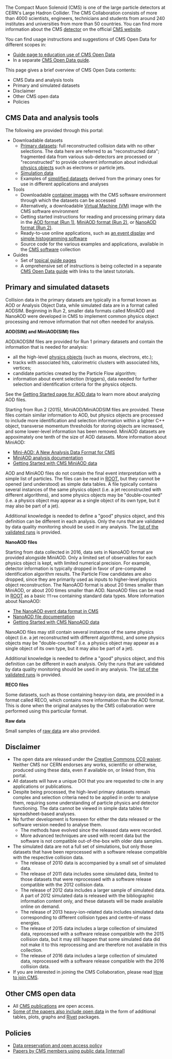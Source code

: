 The Compact Muon Solenoid (CMS) is one of the large particle detectors at CERN's Large Hadron Collider. The CMS Collaboration consists of more than 4000 scientists, engineers, technicians and students from around 240 institutes and universities from more than 50 countries. You can find more information about the CMS [detector](https://cms.cern/detector) on the official [CMS website](https://cms.cern).

You can find usage instructions and suggestions of CMS Open Data for different scopes in:

* [Guide page to education use of CMS Open Data](/docs/cms-guide-for-education)
* In a separate [CMS Open Data guide](https://cms-opendata-guide.web.cern.ch/).

This page gives a brief overview of CMS Open Data contents:

- [<a name="cms-data">CMS Data and analysis tools</a>](#cms-data-and-analysis-tools)
- [<a name="primary">Primary and simulated datasets</a>](#primary-and-simulated-datasets)
- [<a name="disclaimer">Disclaimer</a>](#disclaimer)
- [<a name="other">Other CMS open data</a>](#other-cms-open-data)
- [<a name="policies">Policies</a>](#policies)

## <a name="cms-data">CMS Data and analysis tools</a>

The following are provided through this portal:

* Downloadable datasets
    * [Primary datasets](/search?page=1&size=20&subtype=Collision&type=Dataset&experiment=CMS): full reconstructed collision data with no other selections. The data here are referred to as "reconstructed data"; fragmented data from various sub-detectors are processed or "reconstructed" to provide coherent information about individual [physics objects](/docs/cms-physics-objects-2015) such as electrons or particle jets.
    * [Simulation data](/search?page=1&size=20&subtype=Simulated&type=Dataset&experiment=CMS)
    * Examples of [simplified datasets](/search?page=1&size=20&subtype=Derived&type=Dataset&experiment=CMS) derived from the primary ones for use in different applications and analyses
* Tools
    * Downloadable [container images](/docs/cms-guide-docker) with the CMS software environment through which the datasets can be accessed
    * Alternatively, a downloadable [Virtual Machine (VM)](https://opendata.cern.ch/search?page=1&size=20&tags=VM&experiment=CMS) image with the CMS software environment
    * Getting started instructions for reading and processing primary data in the [AOD format (Run 1)](/docs/cms-getting-started-aod), [MiniAOD format (Run 2)](/docs/cms-getting-started-miniaod), or [NanoAOD format (Run 2)](/docs/cms-getting-started-nanoaod).
    * Ready-to-use online applications, such as [an event display](/visualise/events/cms) and [simple histogramming software](/visualise/histograms/cms)
    * Source code for the various examples and applications, available in the [CMS software](/search?page=1&size=20&q=&type=Software&experiment=CMS) collection
* Guides
    * Set of [topical guide pages](http://opendata.cern.ch/search?page=1&size=20&q=&subtype=Guide&type=Documentation&experiment=CMS)
    * A omprehensive set of instructions is being collected in a separate [CMS Open Data guide](https://cms-opendata-guide.web.cern.ch/) with links to the latest tutorials.

## <a name="primary">Primary and simulated datasets</a>

Collision data in the primary datasets are typically in a format known as AOD or Analysis Object Data, while simulated data are in a format called AODSIM. Beginning in Run 2, smaller
data formats called MiniAOD and NanoAOD were developed in CMS to implement common physics object processing and remove information that not often needed for analysis.

**AOD(SIM) and MiniAOD(SIM) files**

AOD/AODSIM files are provided for Run 1 primary datasets and contain the information that is needed for analysis:

* all the high-level [physics objects](/docs/cms-physics-objects-2015) (such as muons, electrons, etc.);
* tracks with associated hits, calorimetric clusters with associated hits, vertices;
* candidate particles created by the Particle Flow algorithm;
* information about event selection (triggers), data needed for further selection and identification criteria for the physics objects.

See the [Getting Started page for AOD data](/docs/cms-getting-started-aod) to learn more about analyzing AOD files. 

Starting from Run 2 (2015), MiniAOD/MiniAODSIM files are provided. These files contain similar information to AOD, but physics objects are processed to include more
identification and selection information within a lighter C++ object, transverse momentum thresholds for storing objects are increased,
and some lower-level information has been removed.
MiniAOD datasets are appoximately one tenth of the size of AOD datasets. More information about MiniAOD:

* [Mini-AOD: A New Analysis Data Format for CMS](https://doi.org/10.1088/1742-6596/664/7/072052)
* [MiniAOD analysis documentation](https://twiki.cern.ch/twiki/bin/view/CMSPublic/WorkBookMiniAOD2015)
* [Getting Started with CMS MiniAOD data](/docs/cms-getting-started-miniaod)

AOD and MiniAOD files do not contain the final event interpretation with a simple list of particles.
The files can be read in [ROOT](http://root.cern.ch/), but they cannot be opened (and understood) as simple data tables.
A file typically contains several instances of the same physics object
(i.e. a jet reconstructed with different algorithms), and some physics objects may be "double-counted" (i.e. a physics object may appear as a single object of its own type, but
it may also be part of a jet).

Additional knowledge is needed to define a "good" physics object, and this definition can be different in each analysis.
Only the runs that are validated by data quality monitoring should be used in any analysis.
The [list of the validated runs](/search?page=1&size=20&q=&type=Environment&subtype=Validation) is provided.

**NanoAOD files**

Starting from data collected in 2016, data sets in NanoAOD format are provided alongside MiniAOD.
Only a limited set of observables for each physics object is kept, with limited numerical precision.
For example, detector information is typically dropped in favor of pre-computed identification algorithm results.
The Particle Flow candidates are also dropped, since they are primarily used as inputs to higher-level physics object
reconstruction. The NanoAOD format is about 20 times smaller than MiniAOD, or about 200 times smaller than AOD.
NanoAOD files can be read in [ROOT](http://root.cern.ch) as a basic `TTree` containing standard data types.
More information about NanoAOD:

* [The NanoAOD event data format in CMS](https://doi.org/10.1088/1742-6596/1525/1/012038)
* [NanoAOD file documentation](https://twiki.cern.ch/twiki/bin/view/CMSPublic/WorkBookNanoAOD)
* [Getting Started with CMS NanoAOD data](/docs/cms-getting-started-nanoaod)

NanoAOD files may still contain several instances of the same physics object
(i.e. a jet reconstructed with different algorithms), and some physics objects may be "double-counted" (i.e. a physics object may appear as a single object of its own type, but
it may also be part of a jet).

Additional knowledge is needed to define a "good" physics object, and this definition can be different in each analysis.
Only the runs that are validated by data quality monitoring should be used in any analysis.
The [list of the validated runs](/search?page=1&size=20&q=&type=Environment&subtype=Validation) is provided.

**RECO files**

Some datasets, such as those containing heavy-ion data, are provided in a format called RECO, which contains more information than the AOD format.
This is done when the original analyses by the CMS collaboration were performed using this particular format.

**Raw data**

Small samples of [raw data](/search?page=1&size=20&q=&experiment=CMS&file_type=raw) are also provided.

## <a name="disclaimer">Disclaimer</a>

* The open data are released under the [Creative Commons CC0 waiver](http://creativecommons.org/publicdomain/zero/1.0/). Neither CMS nor CERN endorses any works, scientific or otherwise, produced using these data, even if available on, or linked from, this portal.
* All datasets will have a unique DOI that you are requested to cite in any applications or publications.
* Despite being processed, the high-level primary datasets remain complex and selection criteria need to be applied in order to analyse them, requiring some understanding of particle physics and detector functioning. The data cannot be viewed in simple data tables for spreadsheet-based analyses.
* No further development is foreseen for either the data released or the software version needed to analyse them.
    * The methods have evolved since the released data were recorded.
    * More advanced techniques are used with recent data but the software is not compatible out-of-the-box with older data samples.
* The simulated data are not a full set of simulations, but only those datasets that have been reprocessed with a software release compatible with the respective collision data.
    * The release of 2010 data is accompanied by a small set of simulated data.
    * The release of 2011 data includes some simulated data, limited to those datasets that were reprocessed with a software release compatible with the 2012 collision data.
    * The release of 2012 data includes a larger sample of simulated data. A part of 2012 simulated data is released with the bibliographic information content only, and these datasets will be made available online on demand.
    * The release of 2013 heavy-ion-related data includes simulated data corresponding to different collision types and centre-of mass energies.
    * The release of 2015 data includes a large collection of simulated data, reprocessed with a software release compatible with the 2015 collision data, but it may still happen that some simulated data did not make it to this reprocessing and are therefore not available in this collection.
    * The release of 2016 data includes a large collection of simulated data, reprocessed with a software release compatible with the 2016 collision data. 
* If you are interested in joining the CMS Collaboration, please read [How to join CMS](https://cms.cern/collaboration/how-join-cms).

## <a name="other">Other CMS open data</a>

* All [CMS publications](https://cms-results-search.web.cern.ch/) are open access.
* [Some of the papers also include open data](https://www.hepdata.net/search/?q=&collaboration=CMS) in the form of additional tables, plots, graphs and [Rivet](https://rivet.hepforge.org/) packages.

## <a name="policies">Policies</a>

* [Data preservation and open access policy](/record/415)
* [Papers by CMS members using public data [internal]](https://cms-docdb.cern.ch/cgi-bin/DocDB/ShowDocument?docid=14372)
